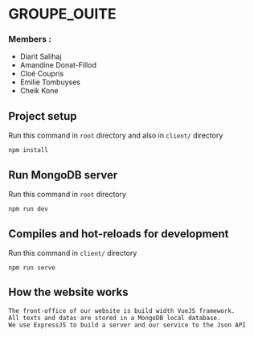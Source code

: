 # GROUPE_OUITE
### Members : 
- Diarit Salihaj
- Amandine Donat-Fillod
- Cloé Coupris 
- Emilie Tombuyses
- Cheik Kone 

## Project setup
Run this command in `root` directory and also in `client/` directory
```
npm install
```
## Run MongoDB server
Run this command in `root` directory
```
npm run dev
```

## Compiles and hot-reloads for development
Run this command in `client/` directory
```
npm run serve
```

## How the website works
```
The front-office of our website is build width VueJS framework. 
All texts and datas are stored in a MongoDB local database.
We use ExpressJS to build a server and our service to the Json API 
```

